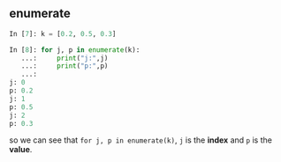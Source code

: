 ## enumerate

```python
In [7]: k = [0.2, 0.5, 0.3]

In [8]: for j, p in enumerate(k):
   ...:     print("j:",j)
   ...:     print("p:",p)
   ...:     
j: 0
p: 0.2
j: 1
p: 0.5
j: 2
p: 0.3
```

so we can see that `for j, p in enumerate(k)`, `j` is the **index** and `p` is the **value**.

